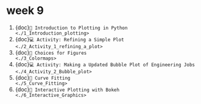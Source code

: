 # week 9

1. {doc}`📝 Introduction to Plotting in Python                                    <./1_Introduction_plotting>`
2. {doc}`💻 Activity: Refining a Simple Plot                                    <./2_Activity_1_refining_a_plot>`
3. {doc}`📝 Choices for Figures                                    <./3_Colormaps>`
4. {doc}`💻 Activity: Making a Updated Bubble Plot of Engineering Jobs                                    <./4_Activity_2_Bubble_plot>`
5. {doc}`📝 Curve Fitting                                    <./5_Curve_Fitting>`
6. {doc}`📝 Interactive Plotting with Bokeh                                    <./6_Interactive_Graphics>`
